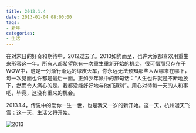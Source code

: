 ```yaml
---
title: 2013.1.4
date: 2013-01-04 08:00:00
tags: 
- 新年
categories: 
- 生活
---
```


在对末日的好奇和期待中，2012过去了。2013如约而至，也许大家都喜欢用重生来形容这一年。所有人都希望能有一次重生重新开始的机会，很可惜那只存在于WOW中，这是一列渐行渐远的绿皮火车，你永远无法预知那些人从哪来在哪下，每一次见面也许都是最后一面。正如少年派中的那句话：“人生也许就是不断地放下，然而令人痛心的是，我都没能好好地与他们道别”。用心对待每一天的人和事吧，毕竟，这没有重来的机会。

2013.1.4，传说中的爱你一生一世，也是我又一岁的新开始。这一天，杭州漫天飞雪；这一天，生活又将开始。

![2013](https://v.moring.pw/mchen/img/2013/7c8d19f7jw1e0ggduucb0j-300x200.jpg)
